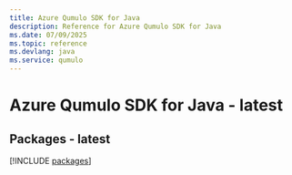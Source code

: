 ```yaml
---
title: Azure Qumulo SDK for Java
description: Reference for Azure Qumulo SDK for Java
ms.date: 07/09/2025
ms.topic: reference
ms.devlang: java
ms.service: qumulo
---
```

# Azure Qumulo SDK for Java - latest
## Packages - latest
[!INCLUDE [packages](qumulo-index.md)]